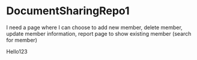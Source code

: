 # DocumentSharingRepo1
I need a page where I can choose to add new member, delete member, update member information, report page to show existing member (search for member)

Hello123
